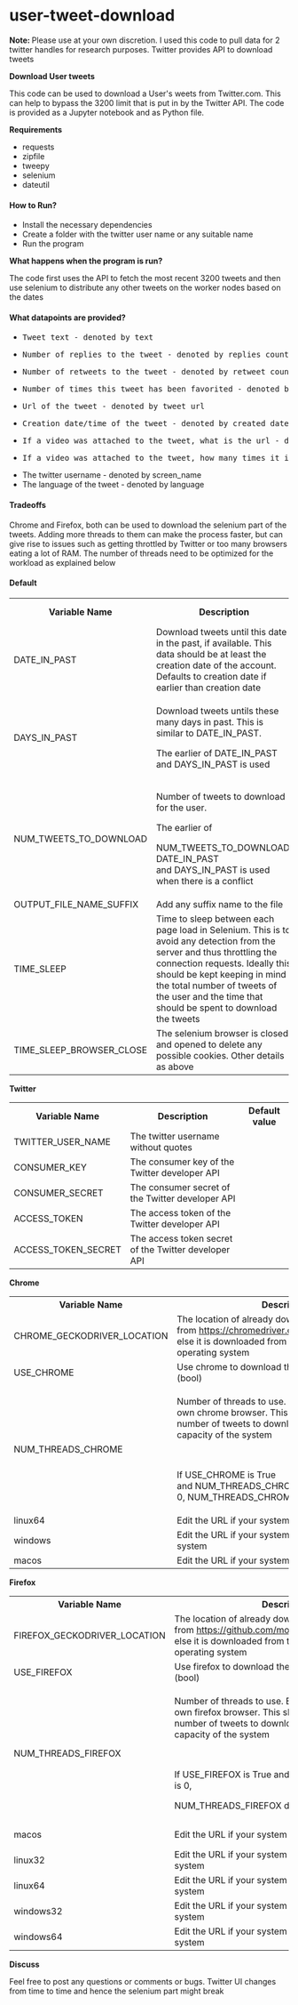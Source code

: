 # user-tweet-download

<p><strong>Note: </strong>Please use at your own discretion. I used this code to pull data for 2 twitter handles for research purposes. Twitter provides API to download tweets</p>
<p><strong>Download User tweets</strong></p>
<p>This code can be used to download a User's weets from Twitter.com. This can help to bypass the 3200 limit that is put in by the Twitter API. The code is provided as a Jupyter notebook and as Python file.</p>
<p><strong>Requirements</strong></p>
<ul>
<li>requests</li>
<li>zipfile</li>
<li>tweepy</li>
<li>selenium</li>
<li>dateutil</li>
</ul>
<h4>How to Run?</h4>
<ul>
<li>Install the necessary dependencies</li>
<li>Create a folder with the twitter user name or any suitable name</li>
<li>Run the program</li>
</ul>
<p><strong>What happens when the program is run?</strong></p>
<p>The code first uses the API to fetch the most recent 3200 tweets and then use selenium to distribute any other tweets on the worker nodes based on the dates</p>
<h4>What datapoints are provided?</h4>
<ul>
<li>
<pre>Tweet text - denoted by text</pre>
</li>
<li>
<pre>Number of replies to the tweet - denoted by replies_count</pre>
</li>
<li>
<pre>Number of retweets to the tweet - denoted by retweet_count</pre>
</li>
<li>
<pre>Number of times this tweet has been favorited - denoted by favorite_count</pre>
</li>
<li>
<pre>Url of the tweet - denoted by tweet_url</pre>
</li>
<li>
<pre>Creation date/time of the tweet - denoted by created_date</pre>
</li>
<li>
<pre>If a video was attached to the tweet, what is the url - denoted by video_url</pre>
</li>
<li>
<pre>If a video was attached to the tweet, how many times it is viewed - denoted by video_views</pre>
</li>
<li>The twitter username - denoted by screen_name</li>
<li>The language of the tweet - denoted by language</li>
</ul>
<h4>Tradeoffs</h4>
<p>Chrome and Firefox, both can be used to download the selenium part of the tweets. Adding more threads to them can make the process faster, but can give rise to issues such as getting throttled by Twitter or too many browsers eating a lot of RAM. The number of threads need to be optimized for the workload as explained below</p>
<h4>Default</h4>
<table>
<tbody>
<tr>
<th>Variable Name</th>
<th>Description</th>
<th>Default value</th>
</tr>
<tr>
<td>DATE_IN_PAST</td>
<td>Download tweets until this date in the past, if available. This data should be at least the creation date of the account. Defaults to creation date if earlier than creation date</td>
<td>01-01-2020</td>
</tr>
<tr>
<td>DAYS_IN_PAST</td>
<td>
<p>Download tweets untils these many days in past. This is similar to DATE_IN_PAST.</p>
<p>The earlier of&nbsp;DATE_IN_PAST and&nbsp;DAYS_IN_PAST is used</p>
</td>
<td>5</td>
</tr>
<tr>
<td>NUM_TWEETS_TO_DOWNLOAD</td>
<td>
<p>Number of tweets to download for the user.&nbsp;</p>
<p>The earlier of&nbsp;</p>
<p>NUM_TWEETS_TO_DOWNLOAD, DATE_IN_PAST and&nbsp;DAYS_IN_PAST is used when there is a conflict</p>
</td>
<td>100</td>
</tr>
<tr>
<td>OUTPUT_FILE_NAME_SUFFIX</td>
<td>Add any suffix name to the file</td>
<td>None</td>
</tr>
<tr>
<td>TIME_SLEEP</td>
<td>Time to sleep between each page load in Selenium. This is to avoid any detection from the server and thus throttling the connection requests. Ideally this should be kept keeping in mind the total number of tweets of the user and the time that should be spent to download the tweets</td>
<td>5</td>
</tr>
<tr>
<td>TIME_SLEEP_BROWSER_CLOSE</td>
<td>The selenium browser is closed and opened to delete any possible cookies. Other details as above</td>
<td>2</td>
</tr>
</tbody>
</table>
<p><strong>Twitter</strong></p>
<table>
<tbody>
<tr>
<th>Variable Name</th>
<th>Description</th>
<th>Default value</th>
</tr>
<tr>
<td>TWITTER_USER_NAME</td>
<td>The twitter username without quotes</td>
<td>&nbsp;</td>
</tr>
<tr>
<td>CONSUMER_KEY</td>
<td>The consumer key of the Twitter developer API</td>
<td>&nbsp;</td>
</tr>
<tr>
<td>CONSUMER_SECRET</td>
<td>The consumer secret of the Twitter developer API</td>
<td>&nbsp;</td>
</tr>
<tr>
<td>ACCESS_TOKEN</td>
<td>The access token of the Twitter developer API</td>
<td>&nbsp;</td>
</tr>
<tr>
<td>ACCESS_TOKEN_SECRET</td>
<td>The access token secret of the Twitter developer API</td>
<td>&nbsp;</td>
</tr>
</tbody>
</table>
<p><strong>Chrome</strong></p>
<table>
<tbody>
<tr>
<th>Variable Name</th>
<th>Description</th>
<th>Default value</th>
</tr>
<tr>
<td>CHROME_GECKODRIVER_LOCATION</td>
<td>The location of already downloaded chromedriver from&nbsp;<a href="https://chromedriver.chromium.org/downloads">https://chromedriver.chromium.org/downloads</a>, else it is downloaded from the web based on the operating system</td>
<td>None</td>
</tr>
<tr>
<td>USE_CHROME</td>
<td>Use chrome to download the tweets via selenium (bool)</td>
<td>0</td>
</tr>
<tr>
<td>NUM_THREADS_CHROME</td>
<td>
<p>Number of threads to use. Each thread will have it's own chrome browser. This should depend on the number of tweets to download, the urgency, and the capacity of the system</p>
<p>&nbsp;</p>
<p>If&nbsp;USE_CHROME is True and&nbsp;NUM_THREADS_CHROME is 0,&nbsp;NUM_THREADS_CHROME defaults to 1</p>
</td>
<td>1</td>
</tr>
<tr>
<td>linux64</td>
<td>Edit the URL if your system is a linux based system</td>
<td>https://chromedriver.storage.googleapis.com/83.0.4103.14/chromedriver_linux64.zip</td>
</tr>
<tr>
<td>windows</td>
<td>Edit the URL if your system is a windows based system</td>
<td>https://chromedriver.storage.googleapis.com/83.0.4103.14/chromedriver_win32.zip</td>
</tr>
<tr>
<td>macos</td>
<td>Edit the URL if your system is a mac based system</td>
<td>https://chromedriver.storage.googleapis.com/83.0.4103.14/chromedriver_mac64.zip</td>
</tr>
</tbody>
</table>
<p><strong>Firefox</strong></p>
<table>
<tbody>
<tr>
<th>Variable Name</th>
<th>Description</th>
<th>Default value</th>
</tr>
<tr>
<td>FIREFOX_GECKODRIVER_LOCATION</td>
<td>The location of already downloaded geckodriver from&nbsp;<a href="https://github.com/mozilla/geckodriver/releases">https://github.com/mozilla/geckodriver/releases</a>, else it is downloaded from the web based on the operating system</td>
<td>None</td>
</tr>
<tr>
<td>USE_FIREFOX</td>
<td>Use firefox to download the tweets via selenium (bool)</td>
<td>1</td>
</tr>
<tr>
<td>NUM_THREADS_FIREFOX</td>
<td>
<p>Number of threads to use. Each thread will have it's own firefox browser. This should depend on the number of tweets to download, the urgency, and the capacity of the system</p>
<p>&nbsp;</p>
<p>If&nbsp;USE_FIREFOX is True and&nbsp;NUM_THREADS_FIREFOX is 0,</p>
<p>NUM_THREADS_FIREFOX defaults to 1</p>
</td>
<td>1</td>
</tr>
<tr>
<td>macos</td>
<td>Edit the URL if your system is a mac based system</td>
<td>https://github.com/mozilla/geckodriver/releases/download/v0.26.0/geckodriver-v0.26.0-macos.tar.gz</td>
</tr>
<tr>
<td>linux32</td>
<td>Edit the URL if your system is a linux 32 bit based system</td>
<td>https://github.com/mozilla/geckodriver/releases/download/v0.26.0/geckodriver-v0.26.0-linux32.tar.gz</td>
</tr>
<tr>
<td>linux64</td>
<td>Edit the URL if your system is a linux 64 bit based system</td>
<td>https://github.com/mozilla/geckodriver/releases/download/v0.26.0/geckodriver-v0.26.0-linux64.tar.gz</td>
</tr>
<tr>
<td>windows32</td>
<td>Edit the URL if your system is a windows 32 bit based system</td>
<td>https://github.com/mozilla/geckodriver/releases/download/v0.26.0/geckodriver-v0.26.0-win32.zip</td>
</tr>
<tr>
<td>windows64</td>
<td>Edit the URL if your system is a windows 64 bit based system</td>
<td>https://github.com/mozilla/geckodriver/releases/download/v0.26.0/geckodriver-v0.26.0-win64.zip</td>
</tr>
</tbody>
</table>
<p><strong>Discuss</strong></p>
<p>Feel free to post any questions or comments or bugs. Twitter UI changes from time to time and hence the selenium part might break</p>
